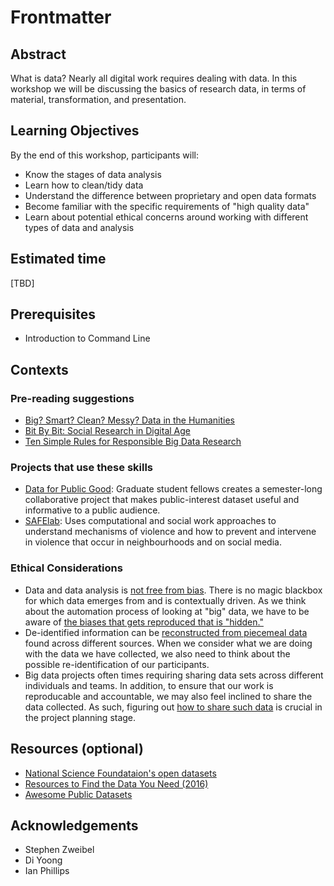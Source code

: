 # Frontmatter

## Abstract

What is data? Nearly all digital work requires dealing with data. In this workshop we will be discussing the basics of research data, in terms of material, transformation, and presentation. 

## Learning Objectives

By the end of this workshop, participants will:

- Know the stages of data analysis
- Learn how to clean/tidy data
- Understand the difference between proprietary and open data formats
- Become familiar with the specific requirements of "high quality data"
- Learn about potential ethical concerns around working with different types of data and analysis

## Estimated time

[TBD]

## Prerequisites

- Introduction to Command Line

## Contexts

### Pre-reading suggestions

- [Big? Smart? Clean? Messy? Data in the Humanities](http://journalofdigitalhumanities.org/2-3/big-smart-clean-messy-data-in-the-humanities/)
- [Bit By Bit: Social Research in Digital Age](https://www.bitbybitbook.com/en/1st-ed/preface/)
- [Ten Simple Rules for Responsible Big Data Research](https://www.ncbi.nlm.nih.gov/pmc/articles/PMC5373508/) 


### Projects that use these skills

- [Data for Public Good](https://dataforgood.commons.gc.cuny.edu/): Graduate student fellows creates a semester-long collaborative project that makes public-interest dataset useful and informative to a public audience.
- [SAFElab](https://safelab.socialwork.columbia.edu/): Uses computational and social work approaches to understand mechanisms of violence and how to prevent and intervene in violence that occur in neighbourhoods and on social media. 

### Ethical Considerations  

- Data and data analysis is [not free from bias](https://medium.com/@angebassa/data-alone-isnt-ground-truth-9e733079dfd4). There is no magic blackbox for which data emerges from and is contextually driven. As we think about the automation process of looking at "big" data, we have to be aware of [the biases that gets reproduced that is "hidden."](https://www.propublica.org/article/machine-bias-risk-assessments-in-criminal-sentencing)
- De-identified information can be [reconstructed from piecemeal data](https://techscience.org/a/2015092903/) found across different sources. When we consider what we are doing with the data we have collected, we also need to think about the possible re-identification of our participants. 
- Big data projects often times requiring sharing data sets across different individuals and teams. In addition, to ensure that our work is reproducable and accountable, we may also feel inclined to share the data collected. As such, figuring out [how to share such data](https://techscience.org/a/2015101601/) is crucial in the project planning stage. 


## Resources (optional)

- [National Science Foundataion's open datasets](https://catalog.data.gov/organization/nsf-gov)
- [Resources to Find the Data You Need (2016)](https://flowingdata.com/2016/11/10/find-the-data-you-need-2016-edition/)
- [Awesome Public Datasets](https://github.com/awesomedata/awesome-public-datasets)

## Acknowledgements

- Stephen Zweibel
- Di Yoong
- Ian Phillips
